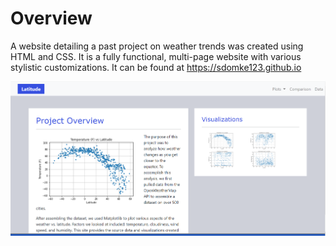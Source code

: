 # Overview

A website detailing a past project on weather trends was created using HTML and CSS. It is a fully functional, multi-page website with various stylistic customizations. It can be found at https://sdomke123.github.io

![final](Images/final.png)


